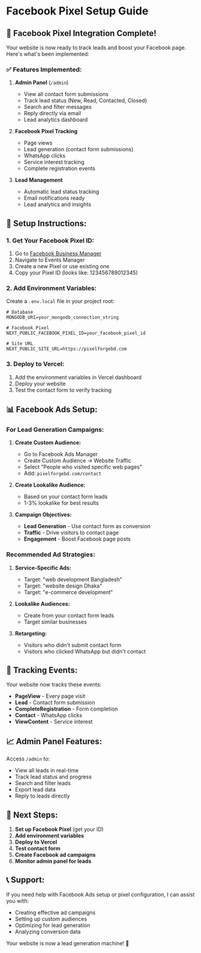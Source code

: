 # Facebook Pixel Setup Guide

## 🎯 Facebook Pixel Integration Complete!

Your website is now ready to track leads and boost your Facebook page. Here's what's been implemented:

### ✅ **Features Implemented:**

1. **Admin Panel** (`/admin`)
   - View all contact form submissions
   - Track lead status (New, Read, Contacted, Closed)
   - Search and filter messages
   - Reply directly via email
   - Lead analytics dashboard

2. **Facebook Pixel Tracking**
   - Page views
   - Lead generation (contact form submissions)
   - WhatsApp clicks
   - Service interest tracking
   - Complete registration events

3. **Lead Management**
   - Automatic lead status tracking
   - Email notifications ready
   - Lead analytics and insights

## 🚀 **Setup Instructions:**

### 1. **Get Your Facebook Pixel ID:**
1. Go to [Facebook Business Manager](https://business.facebook.com)
2. Navigate to Events Manager
3. Create a new Pixel or use existing one
4. Copy your Pixel ID (looks like: 123456789012345)

### 2. **Add Environment Variables:**
Create a `.env.local` file in your project root:
```env
# Database
MONGODB_URI=your_mongodb_connection_string

# Facebook Pixel
NEXT_PUBLIC_FACEBOOK_PIXEL_ID=your_facebook_pixel_id

# Site URL
NEXT_PUBLIC_SITE_URL=https://pixelforgebd.com
```

### 3. **Deploy to Vercel:**
1. Add the environment variables in Vercel dashboard
2. Deploy your website
3. Test the contact form to verify tracking

## 📊 **Facebook Ads Setup:**

### **For Lead Generation Campaigns:**
1. **Create Custom Audience:**
   - Go to Facebook Ads Manager
   - Create Custom Audience → Website Traffic
   - Select "People who visited specific web pages"
   - Add: `pixelforgebd.com/contact`

2. **Create Lookalike Audience:**
   - Based on your contact form leads
   - 1-3% lookalike for best results

3. **Campaign Objectives:**
   - **Lead Generation** - Use contact form as conversion
   - **Traffic** - Drive visitors to contact page
   - **Engagement** - Boost Facebook page posts

### **Recommended Ad Strategies:**

1. **Service-Specific Ads:**
   - Target: "web development Bangladesh"
   - Target: "website design Dhaka"
   - Target: "e-commerce development"

2. **Lookalike Audiences:**
   - Create from your contact form leads
   - Target similar businesses

3. **Retargeting:**
   - Visitors who didn't submit contact form
   - Visitors who clicked WhatsApp but didn't contact

## 🎯 **Tracking Events:**

Your website now tracks these events:
- **PageView** - Every page visit
- **Lead** - Contact form submission
- **CompleteRegistration** - Form completion
- **Contact** - WhatsApp clicks
- **ViewContent** - Service interest

## 📈 **Admin Panel Features:**

Access `/admin` to:
- View all leads in real-time
- Track lead status and progress
- Search and filter leads
- Export lead data
- Reply to leads directly

## 🔧 **Next Steps:**

1. **Set up Facebook Pixel** (get your ID)
2. **Add environment variables**
3. **Deploy to Vercel**
4. **Test contact form**
5. **Create Facebook ad campaigns**
6. **Monitor admin panel for leads**

## 📞 **Support:**

If you need help with Facebook Ads setup or pixel configuration, I can assist you with:
- Creating effective ad campaigns
- Setting up custom audiences
- Optimizing for lead generation
- Analyzing conversion data

Your website is now a lead generation machine! 🚀

